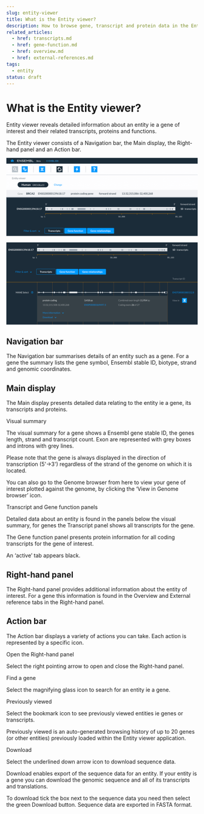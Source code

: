 ```yaml
---
slug: entity-viewer
title: What is the Entity viewer?
description: How to browse gene, transcript and protein data in the Entity viewer
related_articles:
  - href: transcripts.md
  - href: gene-function.md
  - href: overview.md
  - href: external-references.md
tags:
  - entity
status: draft
---
```


# What is the Entity viewer?

Entity viewer reveals detailed information about an entity ie a gene of interest and their related transcripts, proteins and functions.

The Entity viewer consists of a Navigation bar, the Main display, the Right-hand panel and an Action bar.

![](media/entity-viewer.png)

![](media/image-aa.png)

## Navigation bar

The Navigation bar summarises details of an entity such as a gene. For a gene the summary lists the gene symbol, Ensembl stable ID, biotype, strand and genomic coordinates. 


## Main display

The Main display presents detailed data relating to the entity ie a gene, its transcripts and proteins. 


Visual summary

The visual summary for a gene shows a Ensembl gene stable ID, the genes length, strand and transcript count. Exon are represented with grey boxes and introns with grey lines.

Please note that the gene is always displayed in the direction of transcription (5'->3') regardless of the strand of the genome on which it is located.

You can also go to the Genome browser from here to view your gene of interest plotted against the genome, by clicking the ‘View in Genome browser’ icon.


Transcript and Gene function panels

Detailed data about an entity is found in the panels below the visual summary, for genes the Transcript panel shows all transcripts for the gene. 

The Gene function panel presents protein information for all coding transcripts for the gene of interest.  

An ‘active’ tab appears black.


## Right-hand panel
 
The Right-hand panel provides additional information about the entity of interest. For a gene this information is found in the Overview and External reference tabs in the Right-hand panel.
 

## Action bar

The Action bar displays a variety of actions you can take. Each action is represented by a specific icon.


Open the Right-hand panel

Select the right pointing arrow to open and close the Right-hand panel.


Find a gene

Select the magnifying glass icon to search for an entity ie a gene. 


Previously viewed

Select the bookmark icon to see previously viewed entities ie genes or transcripts.

Previously viewed is an auto-generated browsing history of up to 20 genes (or other entities) previously loaded within the Entity viewer application.
 

Download

Select the underlined down arrow icon to download sequence data.

Download enables export of the sequence data for an entity. If your entity is a gene you can download the genomic sequence and all of its transcripts and translations.

To download tick the box next to the sequence data you need then select the green Download button. Sequence data are exported in FASTA format.
